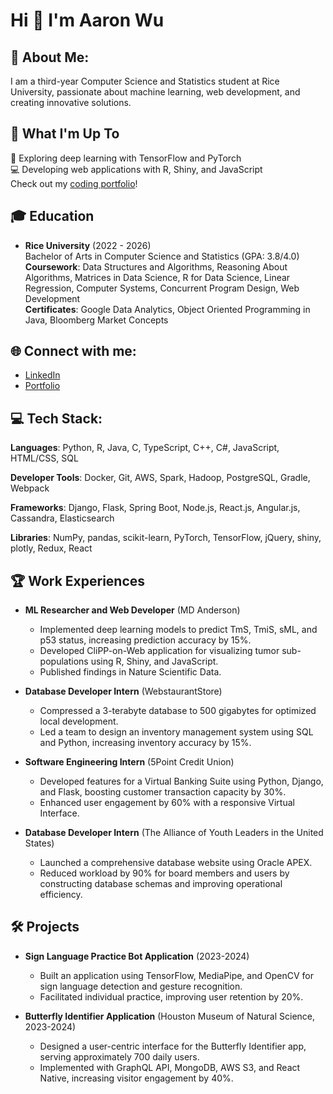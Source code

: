 # Hi 👋 I'm Aaron Wu

## 💫 About Me:
I am a third-year Computer Science and Statistics student at Rice University, passionate about machine learning, web development, and creating innovative solutions.

## 🚀 What I'm Up To
🤖 Exploring deep learning with TensorFlow and PyTorch  
💻 Developing web applications with R, Shiny, and JavaScript  
Check out my [coding portfolio](https://aaron-wu.com)!

## 🎓 Education
- **Rice University** (2022 - 2026)  
  Bachelor of Arts in Computer Science and Statistics (GPA: 3.8/4.0)  
  **Coursework**: Data Structures and Algorithms, Reasoning About Algorithms, Matrices in Data Science, R for Data Science, Linear Regression, Computer Systems, Concurrent Program Design, Web Development  
  **Certificates**: Google Data Analytics, Object Oriented Programming in Java, Bloomberg Market Concepts

## 🌐 Connect with me:
- [LinkedIn](https://www.linkedin.com/in/xianxi04)  
- [Portfolio](https://www.aaron-wu.com)

## 💻 Tech Stack:
**Languages**: Python, R, Java, C, TypeScript, C++, C#, JavaScript, HTML/CSS, SQL

**Developer Tools**: Docker, Git, AWS, Spark, Hadoop, PostgreSQL, Gradle, Webpack

**Frameworks**: Django, Flask, Spring Boot, Node.js, React.js, Angular.js, Cassandra, Elasticsearch

**Libraries**: NumPy, pandas, scikit-learn, PyTorch, TensorFlow, jQuery, shiny, plotly, Redux, React

## 🏆 Work Experiences
- **ML Researcher and Web Developer** (MD Anderson)  
  - Implemented deep learning models to predict TmS, TmiS, sML, and p53 status, increasing prediction accuracy by 15%.
  - Developed CliPP-on-Web application for visualizing tumor sub-populations using R, Shiny, and JavaScript.
  - Published findings in Nature Scientific Data.

- **Database Developer Intern** (WebstaurantStore)  
  - Compressed a 3-terabyte database to 500 gigabytes for optimized local development.
  - Led a team to design an inventory management system using SQL and Python, increasing inventory accuracy by 15%.

- **Software Engineering Intern** (5Point Credit Union)  
  - Developed features for a Virtual Banking Suite using Python, Django, and Flask, boosting customer transaction capacity by 30%.
  - Enhanced user engagement by 60% with a responsive Virtual Interface.

- **Database Developer Intern** (The Alliance of Youth Leaders in the United States)  
  - Launched a comprehensive database website using Oracle APEX.
  - Reduced workload by 90% for board members and users by constructing database schemas and improving operational efficiency.

## 🛠 Projects
- **Sign Language Practice Bot Application** (2023-2024)  
  - Built an application using TensorFlow, MediaPipe, and OpenCV for sign language detection and gesture recognition.
  - Facilitated individual practice, improving user retention by 20%.

- **Butterfly Identifier Application** (Houston Museum of Natural Science, 2023-2024)  
  - Designed a user-centric interface for the Butterfly Identifier app, serving approximately 700 daily users.
  - Implemented with GraphQL API, MongoDB, AWS S3, and React Native, increasing visitor engagement by 40%.
